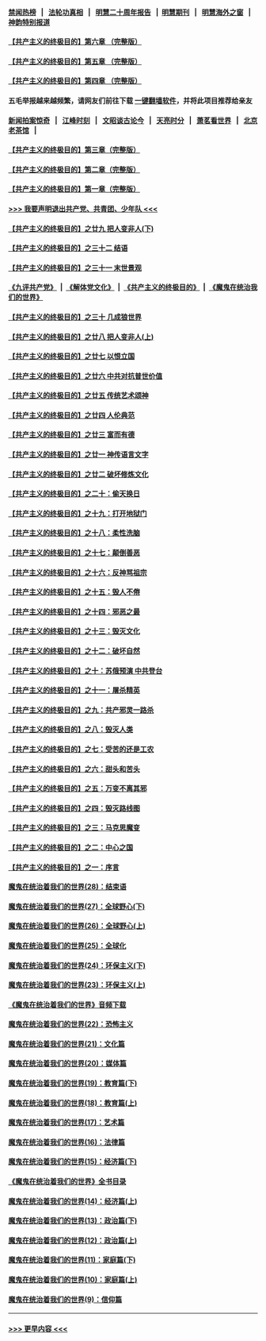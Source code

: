 #### [禁闻热榜](热点新闻.md?=0)  &nbsp;&nbsp;|&nbsp;&nbsp; [法轮功真相](https://github.com/gfw-breaker/truth/blob/master/README.md?=0) &nbsp;&nbsp;|&nbsp;&nbsp; [明慧二十周年报告](https://github.com/gfw-breaker/mh-reports/blob/master/README.md?=0) &nbsp;&nbsp;|&nbsp;&nbsp;[明慧期刊](https://github.com/gfw-breaker/mh-qikan) &nbsp;&nbsp;|&nbsp;&nbsp; [明慧海外之窗](https://github.com/gfw-breaker/mh-news/blob/master/README.md?=0) &nbsp;&nbsp;|&nbsp;&nbsp; [神韵特别报道](https://github.com/gfw-breaker/mh-news/blob/master/shenyun.md?=0)
#### [【共产主义的终极目的】第六章 （完整版）](../pages/nsc422/n11428913.md?t=03041702) 
#### [【共产主义的终极目的】第五章 （完整版）](../pages/nsc422/n11428912.md?t=03041702) 
#### [【共产主义的终极目的】第四章 （完整版）](../pages/nsc422/n11428907.md?t=03041702) 
#### 五毛举报越来越频繁，请网友们前往下载 [一键翻墙软件](https://github.com/gfw-breaker/ssr-accounts)，并将此项目推荐给亲友
#### [新闻拍案惊奇](https://github.com/gfw-breaker/banned-news/blob/master/pages/link4.md) &nbsp;&nbsp;|&nbsp;&nbsp; [江峰时刻](https://github.com/gfw-breaker/banned-news/blob/master/pages/link4.md) &nbsp;&nbsp;|&nbsp;&nbsp; [文昭谈古论今](https://github.com/gfw-breaker/banned-news/blob/master/pages/link4.md) &nbsp;&nbsp;|&nbsp;&nbsp; [天亮时分](https://github.com/gfw-breaker/banned-news/blob/master/pages/link4.md) &nbsp;&nbsp;|&nbsp;&nbsp; [萧茗看世界](https://github.com/gfw-breaker/banned-news/blob/master/pages/link4.md) &nbsp;&nbsp;|&nbsp;&nbsp; [北京老茶馆](https://github.com/gfw-breaker/banned-news/blob/master/pages/link4.md) &nbsp;&nbsp;|&nbsp;&nbsp; 
#### [【共产主义的终极目的】第三章（完整版）](../pages/nsc422/n11428848.md?t=03041702) 
#### [【共产主义的终极目的】第二章（完整版）](../pages/nsc422/n11428831.md?t=03041702) 
#### [【共产主义的终极目的】第一章（完整版）](../pages/nsc422/n11417651.md?t=03041702) 
#### [>>> 我要声明退出共产党、共青团、少年队 <<<](https://github.com/begood0513/goodnews/blob/master/quit/letter.md) 
#### [【共产主义的终极目的】之廿九 把人变非人(下)](../pages/nsc422/n11344140.md?t=03041702) 
#### [【共产主义的终极目的】之三十二 结语](../pages/nsc422/n11360535.md?t=03041702) 
#### [【共产主义的终极目的】之三十一 末世景观](../pages/nsc422/n11351129.md?t=03041702) 
#### [《九评共产党》](https://github.com/begood0513/9ping.md/blob/master/README.md) &nbsp;|&nbsp; [《解体党文化》](../../../../jtdwh.md/blob/master/README.md)  &nbsp;|&nbsp; [《共产主义的终极目的》](../../../../gczydzjmd.md/blob/master/README.md) &nbsp;|&nbsp; [《魔鬼在统治我们的世界》](../../../../mgztzwmdsj.md/blob/master/README.md) 
#### [【共产主义的终极目的】之三十 几成狼世界](../pages/nsc422/n11348280.md?t=03041702) 
#### [【共产主义的终极目的】之廿八 把人变非人(上)](../pages/nsc422/n11340492.md?t=03041702) 
#### [【共产主义的终极目的】之廿七 以恨立国](../pages/nsc422/n11336944.md?t=03041702) 
#### [【共产主义的终极目的】之廿六 中共对抗普世价值](../pages/nsc422/n11324785.md?t=03041702) 
#### [【共产主义的终极目的】之廿五 传统艺术颂神](../pages/nsc422/n11296396.md?t=03041702) 
#### [【共产主义的终极目的】之廿四 人伦典范](../pages/nsc422/n11296397.md?t=03041702) 
#### [【共产主义的终极目的】之廿三 富而有德](../pages/nsc422/n11283598.md?t=03041702) 
#### [【共产主义的终极目的】之廿一 神传语言文字](../pages/nsc422/n11263265.md?t=03041702) 
#### [【共产主义的终极目的】之廿二 破坏修炼文化](../pages/nsc422/n11245728.md?t=03041702) 
#### [【共产主义的终极目的】之二十：偷天换日](../pages/nsc422/n11238846.md?t=03041702) 
#### [【共产主义的终极目的】之十九：打开地狱门](../pages/nsc422/n11206376.md?t=03041702) 
#### [【共产主义的终极目的】之十八：柔性洗脑](../pages/nsc422/n11199994.md?t=03041702) 
#### [【共产主义的终极目的】之十七：颠倒善恶](../pages/nsc422/n11179782.md?t=03041702) 
#### [【共产主义的终极目的】之十六：反神骂祖宗](../pages/nsc422/n11166798.md?t=03041702) 
#### [【共产主义的终极目的】之十五：毁人不倦](../pages/nsc422/n11166792.md?t=03041702) 
#### [【共产主义的终极目的】之十四：邪恶之最](../pages/nsc422/n11150249.md?t=03041702) 
#### [【共产主义的终极目的】之十三：毁灭文化](../pages/nsc422/n11135227.md?t=03041702) 
#### [【共产主义的终极目的】之十二：破坏自然](../pages/nsc422/n11135214.md?t=03041702) 
#### [【共产主义的终极目的】之十：苏俄预演 中共登台](../pages/nsc422/n11118424.md?t=03041702) 
#### [【共产主义的终极目的】之十一：屠杀精英](../pages/nsc422/n11118442.md?t=03041702) 
#### [【共产主义的终极目的】之九：共产邪灵一路杀](../pages/nsc422/n11114139.md?t=03041702) 
#### [【共产主义的终极目的】之八：毁灭人类](../pages/nsc422/n11108503.md?t=03041702) 
#### [【共产主义的终极目的】之七：受苦的还是工农](../pages/nsc422/n11101809.md?t=03041702) 
#### [【共产主义的终极目的】之六：甜头和苦头](../pages/nsc422/n11096971.md?t=03041702) 
#### [【共产主义的终极目的】之五：万变不离其邪](../pages/nsc422/n11091285.md?t=03041702) 
#### [【共产主义的终极目的】之四：毁灭路线图](../pages/nsc422/n11086284.md?t=03041702) 
#### [【共产主义的终极目的】之三：马克思魔变](../pages/nsc422/n11061941.md?t=03041702) 
#### [【共产主义的终极目的】之二：中心之国](../pages/nsc422/n11047728.md?t=03041702) 
#### [【共产主义的终极目的】之一：序言](../pages/nsc422/n11086077.md?t=03041702) 
#### [魔鬼在统治着我们的世界(28)：结束语](../pages/nsc422/n10936246.md?t=03041702) 
#### [魔鬼在统治着我们的世界(27)：全球野心(下)](../pages/nsc422/n10928319.md?t=03041702) 
#### [魔鬼在统治着我们的世界(26)：全球野心(上)](../pages/nsc422/n10900318.md?t=03041702) 
#### [魔鬼在统治着我们的世界(25)：全球化](../pages/nsc422/n10788205.md?t=03041702) 
#### [魔鬼在统治着我们的世界(24)：环保主义(下)](../pages/nsc422/n10695307.md?t=03041702) 
#### [魔鬼在统治着我们的世界(23)：环保主义(上)](../pages/nsc422/n10688613.md?t=03041702) 
#### [《魔鬼在统治着我们的世界》音频下载](../pages/nsc422/n10635553.md?t=03041702) 
#### [魔鬼在统治着我们的世界(22)：恐怖主义](../pages/nsc422/n10614727.md?t=03041702) 
#### [魔鬼在统治着我们的世界(21)：文化篇](../pages/nsc422/n10597706.md?t=03041702) 
#### [魔鬼在统治着我们的世界(20)：媒体篇](../pages/nsc422/n10586579.md?t=03041702) 
#### [魔鬼在统治着我们的世界(19)：教育篇(下)](../pages/nsc422/n10564808.md?t=03041702) 
#### [魔鬼在统治着我们的世界(18)：教育篇(上)](../pages/nsc422/n10526970.md?t=03041702) 
#### [魔鬼在统治着我们的世界(17)：艺术篇](../pages/nsc422/n10499093.md?t=03041702) 
#### [魔鬼在统治着我们的世界(16)：法律篇](../pages/nsc422/n10485969.md?t=03041702) 
#### [魔鬼在统治着我们的世界(15)：经济篇(下)](../pages/nsc422/n10469975.md?t=03041702) 
#### [《魔鬼在统治着我们的世界》全书目录](../pages/nsc422/n10464261.md?t=03041702) 
#### [魔鬼在统治着我们的世界(14)：经济篇(上)](../pages/nsc422/n10457370.md?t=03041702) 
#### [魔鬼在统治着我们的世界(13)：政治篇(下)](../pages/nsc422/n10448270.md?t=03041702) 
#### [魔鬼在统治着我们的世界(12)：政治篇(上)](../pages/nsc422/n10444576.md?t=03041702) 
#### [魔鬼在统治着我们的世界(11)：家庭篇(下)](../pages/nsc422/n10440961.md?t=03041702) 
#### [魔鬼在统治着我们的世界(10)：家庭篇(上)](../pages/nsc422/n10435448.md?t=03041702) 
#### [魔鬼在统治着我们的世界(9)：信仰篇](../pages/nsc422/n10432159.md?t=03041702) 

----
#### [ >>> 更早内容 <<< ](../indexes/nsc422-earlier.md)
